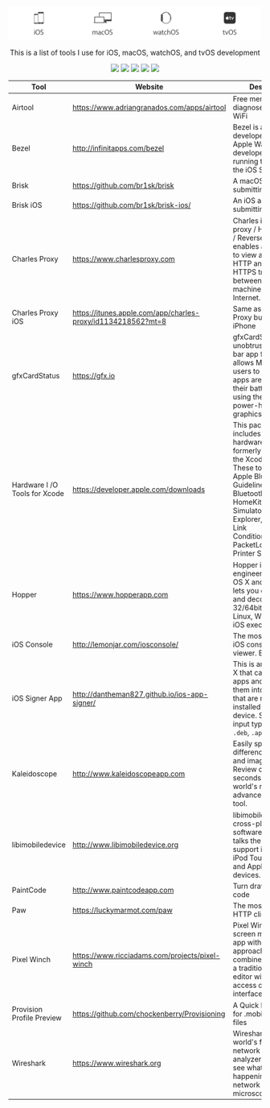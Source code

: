 <p align="center">
  <img src="assets/img/platforms.png"/>
</p>
<p align="center">
  This is a list of tools I use for iOS, macOS, watchOS, and tvOS development
</p>
<p align="center">
  <img src="https://img.shields.io/badge/iOS-10-8BC34A.svg"/>
  <img src="https://img.shields.io/badge/macOS%20Seierra-10.12-03A9F4.svg"/>
  <img src="https://img.shields.io/badge/watchOS-3-FF9800.svg"/>
  <img src="https://img.shields.io/badge/tvOS-9-E91E63.svg"/>
  <img src="https://img.shields.io/github/license/joeblau/ios-dev-tools.svg"/>
</p>


| Tool | Website | Description |
| --- | --- | --- |
| Airtool | https://www.adriangranados.com/apps/airtool | Free menubar tool to diagnose your Mac's WiFi |
| Bezel | http://infinitapps.com/bezel | Bezel is a free developer tool for Apple Watch developers who are running their apps in the iOS Simulator. |
| Brisk | https://github.com/br1sk/brisk | A macOS app for submitting radars |
| Brisk iOS | https://github.com/br1sk/brisk-ios/ | An iOS app for submitting radars |
| Charles Proxy | https://www.charlesproxy.com | Charles is an HTTP proxy / HTTP monitor / Reverse Proxy that enables a developer to view all of the HTTP and SSL / HTTPS traffic between their machine and the Internet. |
| Charles Proxy iOS | https://itunes.apple.com/app/charles-proxy/id1134218562?mt=8 | Same as Charles Proxy but on your iPhone |
| gfxCardStatus | https://gfx.io | gfxCardStatus is an unobtrusive menu bar app for OS X that allows MacBook Pro users to see which apps are affecting their battery life by using the more power-hungry graphics. |
| Hardware I /O Tools for Xcode| https://developer.apple.com/downloads | This package includes additional hardware i/o tools formerly bundled in the Xcode installer. These tools include: Apple Bluetooth Guidelines Validation, Bluetooth Explorer, HomeKit Accessory Simulator, IO Registry Explorer, Network Link Conditioner.prefpane, PacketLogger and Printer Simulator. |
| Hopper | https://www.hopperapp.com | Hopper is a reverse engineering tool for OS X and Linux, that lets you disassemble, and decompile your 32/64bits Intel Mac, Linux, Windows and iOS executables! |
| iOS Console | http://lemonjar.com/iosconsole/ | The most awesome iOS console log viewer. Ever. |
| iOS Signer App | http://dantheman827.github.io/ios-app-signer/ | This is an app for OS X that can (re)sign apps and bundle them into `.ipa` files that are ready to be installed on an iOS device. Supported input types are: `.ipa`, `.deb`, `.app`, `.xcarchive` |
| Kaleidoscope | http://www.kaleidoscopeapp.com | Easily spot the differences in text and image files. Review changes in seconds with the world's most advanced Mac diff tool. |
| libimobiledevice | http://www.libimobiledevice.org | libimobiledevice is a cross-platform software library that talks the protocols to support iPhone®, iPod Touch®, iPad® and Apple TV® devices.|
| PaintCode | http://www.paintcodeapp.com | Turn drawings into code |
| Paw | https://luckymarmot.com/paw | The most advanced HTTP client for Mac |
| Pixel Winch |https://www.ricciadams.com/projects/pixel-winch | Pixel Winch is a screen measurement app with a unique approach. It combines aspects of a traditional image editor with the quick access of a modal interface. |
| Provision Profile Preview | https://github.com/chockenberry/Provisioning | A Quick Look plug-in for .mobileprovision files |
| Wireshark | https://www.wireshark.org | Wireshark is the world's foremost network protocol analyzer. It lets you see what's happening on your network at a microscopic level |


